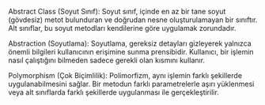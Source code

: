 Abstract Class (Soyut Sınıf):
Soyut sınıf, içinde en az bir tane soyut (gövdesiz) metot bulunduran ve doğrudan nesne oluşturulamayan bir sınıftır. Alt sınıflar, bu soyut metodları kendilerine göre uygulamak zorundadır.

Abstraction (Soyutlama):
Soyutlama, gereksiz detayları gizleyerek yalnızca önemli bilgileri kullanıcının erişimine sunma prensibidir. Kullanıcı, bir işlemin nasıl çalıştığını bilmeden sadece gerekli olan kısmını kullanır.

Polymorphism (Çok Biçimlilik):
Polimorfizm, aynı işlemin farklı şekillerde uygulanabilmesini sağlar. Bir metodun farklı parametrelerle aşırı yüklenmesi veya alt sınıflarda farklı şekillerde uygulanması ile gerçekleştirilir.
